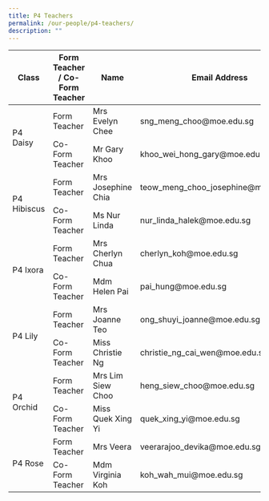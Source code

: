 ```yaml
---
title: P4 Teachers
permalink: /our-people/p4-teachers/
description: ""
---
```

<table>
<thead>
  <tr>
    <th>Class</th>
    <th>Form Teacher / Co-Form Teacher</th>
    <th>Name</th>
    <th>Email Address</th>
  </tr>
</thead>
<tbody>
  <tr>
    <td rowspan="2">P4 Daisy</td>
    <td>Form Teacher</td>
    <td>Mrs Evelyn Chee</td>
    <td>sng_meng_choo@moe.edu.sg</td>
  </tr>
  <tr>
    <td>Co-Form Teacher</td>
    <td>Mr Gary Khoo</td>
    <td>khoo_wei_hong_gary@moe.edu.sg</td>
  </tr>
  <tr>
    <td rowspan="2">P4 Hibiscus      </td>
    <td>Form Teacher</td>
    <td>Mrs Josephine Chia</td>
    <td>teow_meng_choo_josephine@moe.edu.sg</td>
  </tr>
  <tr>
    <td>Co-Form Teacher</td>
    <td>Ms Nur Linda</td>
    <td>nur_linda_halek@moe.edu.sg</td>
  </tr>
  <tr>
    <td rowspan="2">P4 Ixora</td>
    <td>Form Teacher</td>
    <td>Mrs Cherlyn Chua</td>
    <td>cherlyn_koh@moe.edu.sg</td>
  </tr>
  <tr>
    <td>Co-Form Teacher</td>
    <td>Mdm Helen Pai</td>
    <td>pai_hung@moe.edu.sg</td>
  </tr>
  <tr>
    <td rowspan="2">P4 Lily</td>
    <td>Form Teacher</td>
    <td>Mrs Joanne Teo</td>
    <td>ong_shuyi_joanne@moe.edu.sg</td>
  </tr>
  <tr>
    <td>Co-Form Teacher</td>
    <td>Miss Christie Ng</td>
    <td>christie_ng_cai_wen@moe.edu.sg</td>
  </tr>
  <tr>
    <td rowspan="2">P4 Orchid</td>
    <td>Form Teacher</td>
    <td>Mrs Lim Siew Choo</td>
    <td>heng_siew_choo@moe.edu.sg</td>
  </tr>
  <tr>
    <td>Co-Form Teacher</td>
    <td>Miss Quek Xing Yi</td>
    <td>quek_xing_yi@moe.edu.sg</td>
  </tr>
  <tr>
    <td rowspan="2">P4 Rose</td>
    <td>Form Teacher</td>
    <td>Mrs Veera</td>
    <td>veerarajoo_devika@moe.edu.sg</td>
  </tr>
  <tr>
    <td>Co-Form Teacher</td>
    <td>Mdm Virginia Koh</td>
    <td>koh_wah_mui@moe.edu.sg</td>
  </tr>
</tbody>
</table>